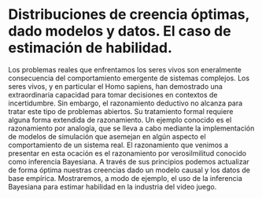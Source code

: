 # Distribuciones de creencia óptimas, dado modelos y datos. El caso de estimación de habilidad.

Los problemas reales que enfrentamos los seres vivos son eneralmente consecuencia del comportamiento emergente de sistemas complejos.
Los seres vivos, y en particular el Homo sapiens, han demostrado una extraordinaria capacidad para tomar decisiones en contextos de incertidumbre.
Sin embargo, el razonamiento deductivo no alcanza para tratar este tipo de problemas abiertos.
Su tratamiento formal requiere alguna forma extendida de razonamiento.
Un ejemplo conocido es el razonamiento por analogía, que se lleva a cabo mediante la implementación de modelos de simulación que asemejan en algún aspecto el comportamiento de un sistema real.
El razonamiento que venimos a presentar en esta ocación es el razonamiento por verosilmilitud conocido como inferencia Bayesiana.
A través de sus principios podemos actualizar de forma óptima nuestras creencias dado un modelo causal y los datos de base empírica.
Mostraremos, a modo de ejemplo, el uso de la inferencia Bayesiana para estimar habilidad en la industria del video juego.

 

